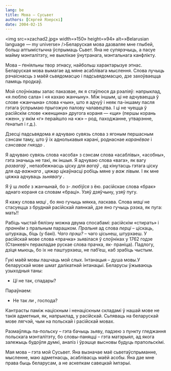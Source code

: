 ```yaml
---
lang: be
title: Мова – Сусьвет
authors: [Сяргей Язерскі]
date: 2004-02-15
---
```





<img src=»zachad2.jpg» width=»150» height=»94» alt=»Belarusian language — my universe» />Беларуская мова дазваляе мне глыбей, больш аптымістычна ўспрымаць Сьвет. Яна не супярэчыць, а пасуе майму мэнталітэту, не выклікае ўнутранага, мэнтальнага канфлікту.

Мова – ґеніяльны твор этнасу, найбольш характарызуе этнас. Беларуская мова вымагае ад мяне асаблівага мыслення. Слова лучыць рэчаіснасць з маёй сьвядомасцю і падсьвядомасцю, дзе захоўваецца памяць продкаў.

Мой слоўнікавы запас паказвае, як я стаўлюся да рэаліяў: напрыклад, «я люблю сала» і «я кахаю жанчыну». Між іншым, ці не адчуваецца ў слове «жанчына» слова «чын», што я адчуў і неяк па-іншаму пасля гэтага ўспрымаю прыгожую палову чалавецтва. І ці не  чуецца ў расійскім слове «женщина» другога кораня — «щи» (першы корань «жен», у якім «г» перайшло на «ж» – род, паходжанне, утварэнне, ґенатып і г.д.).

Дзесці падсьвядома  *я*  адчуваю сувязь слова з ягоным першасным сэнсам таму, што ў іх аднолькавыя карані, роднаснае  *каранёвае*  і  *сэнсавае гняздо* .

Я адчуваю сувязь слова «асоба» з сэнсам слова «асаблівы», «асобны», гэта значыць не такі, як іншыя. Я адчуваю слова «вага», як вагу  *развагаў* , непазбежнасць ціску для  *вагаў* ,  *ад* кінутасць гэтага ціску для  *ад-важнага* , цяжар цікаўнасці робіць мяне у *важ* лівым. І як мне цяжка адчуваць  *зьнявагу* .

Я ў ш *любе*  з жанчынай, бо з- *любіўся*  з ёю. расійскае слова «брак» аднаго кораня са словам «браці». Узяў дзяўчыну, узяў пугу.

Я кажу слова  *маці* , бо яно гучыць мякка, ласкава. Слова  *маці*  не стасуецца з бруднай расійскай лаянкай, дзе яно гучыць рэзка, як пуга: мать!!

Рабіць чыстай бялізну можна двума спосабамі: расійскім «стирать» і  *праннём*  з пральным парашком.  *Пральня*  ад слова  *перці*  – ціскаць, штурхаць, біць (у бакі).  *Чаго прэш?*  – чаго цісьнеш, штурхаеш. У расійскай мове слова «прачка» зьявілася ў слоўніках у 1762 годзе (Станкевіч перакладае рускае слова прачка, як- праніца). Падлогу, дзіця мыюць, бо іх не паштурхаеш, не паб’еш, каб зрабіць чыстым.

Гукі маёй мовы лашчаць мой слых. Інтанацыя – душа мовы.У беларускай мове шмат далікатнай інтанацыі. Беларусы ўжываюць узыходныя таны:

-  *Ці*  не  так, спадары?

Параўнаем:

- Не так  *ли* , господа?

Кантрасты паміж націскным і ненаціскным складамі ў нашай мове не такія адметныя, як, напрыклад, у расійскай. Сьпяваць на беларускай мове лягчэй, чым на польскай і расійскай мовах.

Размаўляць па-польску – гэта бачыць зьяву, падзею з пункту гледжання польскага мэнталітэту, бо словы-паняцці – гэта матэрыял, ад якога залежыць будоўля думкі, аналіз і ўрэшце высновы будуць прапольскімі.

Мая мова – гэта мой Сусьвет. Яна вызначае маё сьветаўспрыманне, мысленне, маю адметнасць, асаблівасць маёй асобы. Яна дае мне права быць беларусам, а не аскепкам савецкай імпэрыі.

